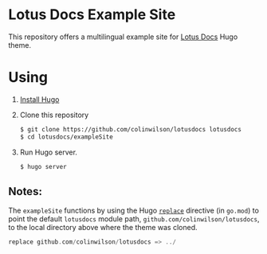 # Lotus Docs Example Site

This repository offers a multilingual example site for [Lotus Docs](https://github.com/colinwilson/lotusdocs) Hugo theme.

# Using

1. [Install Hugo](https://gohugo.io/overview/installing/)
2. Clone this repository

    ```bash
    $ git clone https://github.com/colinwilson/lotusdocs lotusdocs
    $ cd lotusdocs/exampleSite
    ```
3. Run Hugo server.

    ```bash
    $ hugo server
    ```
## Notes:

The `exampleSite` functions by using the Hugo [`replace`](https://gohugo.io/hugo-modules/use-modules/#make-and-test-changes-in-a-module) directive (in `go.mod`) to point the default `lotusdocs` module path, `github.com/colinwilson/lotusdocs`, to the local directory above where the theme was cloned.

```go
replace github.com/colinwilson/lotusdocs => ../
```